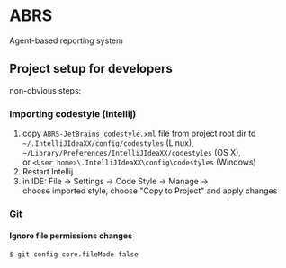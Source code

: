 # ABRS #

Agent-based reporting system


## Project setup for developers ##
non-obvious steps:

### Importing codestyle (Intellij) ###

1. copy `ABRS-JetBrains_codestyle.xml` file from project root dir to  
  `~/.IntelliJIdeaXX/config/codestyles` (Linux),  
  `~/Library/Preferences/IntelliJIdeaXX/codestyles` (OS X),  
  or `<User home>\.IntelliJIdeaXX\config\codestyles` (Windows)
1. Restart Intellij
1. in IDE: File → Settings → Code Style → Manage →  
  choose imported style, choose "Copy to Project" and apply changes
  
### Git ###
#### Ignore file permissions changes ####
```shell
$ git config core.fileMode false
```